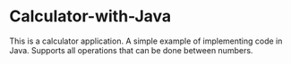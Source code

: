 # Calculator-with-Java
 This is a calculator application. A simple example of implementing code in Java. Supports all operations that can be done between numbers.
